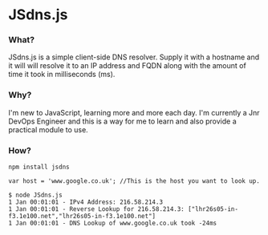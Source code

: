 # JSdns.js #

### What? ###

JSdns.js is a simple client-side DNS resolver. Supply it with a hostname and it will will resolve it to an IP address and FQDN along with the amount of time it took in milliseconds (ms). 

### Why? ###

I'm new to JavaScript, learning more and more each day. I'm currently a Jnr DevOps Engineer and this is a way for me to learn and also provide a practical module to use.

### How? ###

`npm install jsdns`

`var host = 'www.google.co.uk'; //This is the host you want to look up.`

    $ node JSdns.js
    1 Jan 00:01:01 - IPv4 Address: 216.58.214.3  
    1 Jan 00:01:01 - Reverse Lookup for 216.58.214.3: ["lhr26s05-in-f3.1e100.net","lhr26s05-in-f3.1e100.net"]  
    1 Jan 00:01:01 - DNS Lookup of www.google.co.uk took -24ms